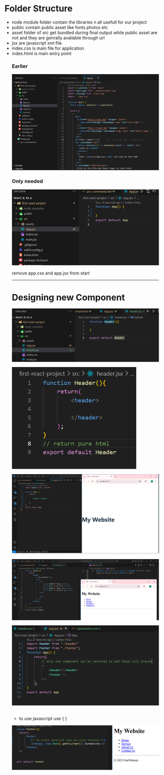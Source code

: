 
 # Folder Structure
<ul>
<li>
node module folder contain the libraries n all usefull for our project
<li>
public contain public asset like fonts photos etc
<li>
asset folder of src get bundled during final output while public asset are not and they are genrally available through url
<li>
jsx are javascript xml file
<li>
index.css is main file for application
<li>
index.html is main entry point 

### Earlier

![alt text](image-1.png)

### Only needed

![alt text](image-2.png)

remove app.css and app.jsx from start

---

# Designing new Component

![alt text](image-3.png)

![alt text](image-4.png)

![alt text](image-5.png)

![alt text](image-6.png)

![alt text](image-7.png)

<br>

* to use javascript use { }

![alt text](image-8.png)